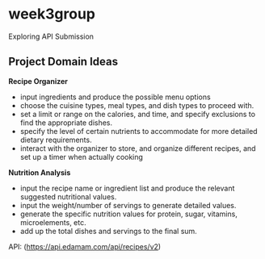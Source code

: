 # week3group
Exploring API Submission 

## Project Domain Ideas
**Recipe Organizer**
- input ingredients and produce the possible menu options
- choose the cuisine types, meal types, and dish types to proceed with.
- set a limit or range on the calories, and time, and specify exclusions to find the appropriate dishes.
- specify the level of certain nutrients to accommodate for more detailed dietary requirements. 
- interact with the organizer to store, and organize different recipes, and set up a timer when actually cooking

**Nutrition Analysis**
- input the recipe name or ingredient list and produce the relevant suggested nutritional values. 
- input the weight/number of servings to generate detailed values.
- generate the specific nutrition values for protein, sugar, vitamins, microelements, etc.
- add up the total dishes and servings to the final sum.

API: (https://api.edamam.com/api/recipes/v2)
